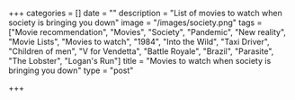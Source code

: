 +++
categories = []
date = ""
description = "List of movies to watch when society is bringing you down"
image = "/images/society.png"
tags = ["Movie recommendation", "Movies", "Society", "Pandemic", "New reality", "Movie Lists", "Movies to watch", "1984", "Into the Wild", "Taxi Driver", "Children of men", "V for Vendetta", "Battle Royale", "Brazil", "Parasite", "The Lobster", "Logan's Run"]
title = "Movies to watch when society is bringing you down"
type = "post"

+++
